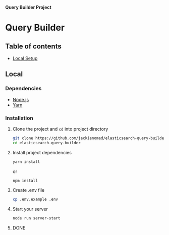 **Query Builder Project**

Query Builder
=====

Table of contents
----
- [Local Setup](#local)

Local
-----

### Dependencies
- [Node.js](https://nodejs.org/en/)
- [Yarn](https://yarnpkg.com/en/)

### Installation

1. Clone the project and `cd` into project directory
    ```sh
    git clone https://github.com/jackienomad/elasticsearch-query-builder.git
    cd elasticsearch-query-builder
    ```

2. Install project dependencies
    ```sh
    yarn install
    ```
    or
    ```sh
    npm install
    ```
3. Create .env file
    ```sh
    cp .env.example .env
    ```
4. Start your server
    ```sh
    node run server-start
    ```
5. DONE
